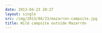 ```yaml
---
date: 2013-04-23 20:27
layout: single
src: /img/2013/04/23/mazarron-campsite.jpg
title: Wild campsite outside Mazarrón
---
```



